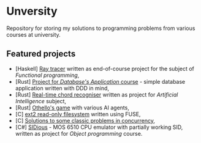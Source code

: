 # Unversity

Repository for storing my solutions to programming problems from various courses at university.

## Featured projects

* [Haskell] [Ray tracer](https://github.com/MarWit/University/tree/master/FunctionalProgramming/project) written as end-of-course project for the subject of _Functional programming_,
* [Rust] [Project for _Database's Application_ course](https://github.com/MarWit/University/tree/master/DatabaseApplications/project) - simple database application written with DDD in mind,
* [Rust] [Real-time chord recogniser](https://github.com/MarWit/University/tree/master/ArtificialIntelligence/project) written as project for
_Artificial Intelligence_ subject,
* [Rust] [Othello's game](https://github.com/MarWit/University/tree/master/ArtificialIntelligence/assignment4/reversi) with various AI agents,
* [C] [ext2 read-only filesystem](https://github.com/MarWit/University/tree/master/OperatingSystems/project2) written using FUSE,
* [C] [Solutions to some classic problems in concurrency](https://github.com/MarWit/University/tree/master/OperatingSystems/lab2),
* [C#] [SIDious](https://github.com/MarWit/University/tree/master/ObjectOrientedProgramming/project) - MOS 6510 CPU emulator with partially working SID, written as project for _Object programming_ course.
